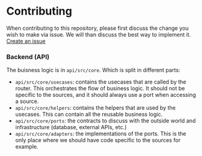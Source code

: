 # Contributing

When contributing to this repository, please first discuss the change you wish to make via issue. We will than discuss the best way to implement it. 
[Create an issue](https://github.com/codegouvfr/catalogi/issues/new)

### Backend (API)

The buisness logic is in `api/src/core`. Which is split in different parts:

- `api/src/core/usecases`: contains the usecases that are called by the router. This orchestrates the flow of business logic. It should not be specific to the sources, and it should always use a port when accessing a source.
- `api/src/core/helpers`: contains the helpers that are used by the usecases. This can contain all the reusable business logic.
- `api/src/core/ports`: the contracts to discuss with the outside world and infrastructure (database, external APIs, etc.)
- `api/src/core/adapters`: the implementations of the ports. This is the only place where we should have code specific to the sources for example.


